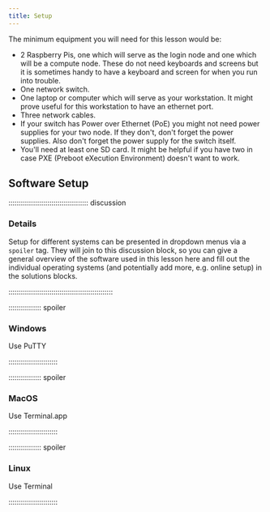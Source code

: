 ```yaml
---
title: Setup
---
```


The minimum equipment you will need for this lesson would be:

- 2 Raspberry Pis, one which will serve as the 
login node and one which will be a compute node. These do not need keyboards 
and screens but it is sometimes handy to have a keyboard and screen for when 
you run into trouble.
- One network switch.
- One laptop or computer which will serve as your workstation. It might prove
useful for this workstation to have an ethernet port.
- Three network cables.
- If your switch has Power over Ethernet (PoE) you might not need power supplies
for your two node. If they don't, don't forget the power supplies. Also don't 
forget the power supply for the switch itself.
- You'll need at least one SD card. It might be helpful if you have two in case PXE 
(Preboot eXecution Environment) doesn't want to work.



## Software Setup

::::::::::::::::::::::::::::::::::::::: discussion

### Details

Setup for different systems can be presented in dropdown menus via a `spoiler`
tag. They will join to this discussion block, so you can give a general overview
of the software used in this lesson here and fill out the individual operating
systems (and potentially add more, e.g. online setup) in the solutions blocks.

:::::::::::::::::::::::::::::::::::::::::::::::::::

:::::::::::::::: spoiler

### Windows

Use PuTTY

::::::::::::::::::::::::

:::::::::::::::: spoiler

### MacOS

Use Terminal.app

::::::::::::::::::::::::


:::::::::::::::: spoiler

### Linux

Use Terminal

::::::::::::::::::::::::

